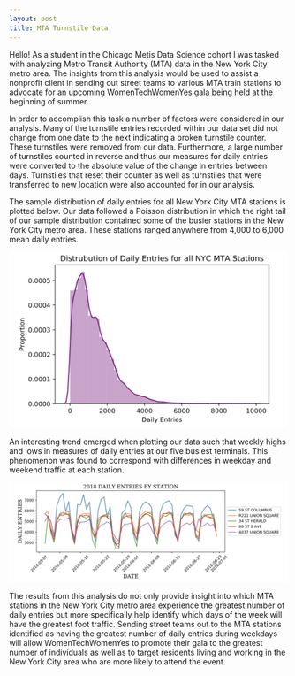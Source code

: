 ```yaml
---
layout: post
title: MTA Turnstile Data
---
```


Hello! As a student in the Chicago Metis Data Science cohort I was tasked with analyzing Metro Transit Authority (MTA) data in the New York City metro area. The insights from this analysis would be used to assist a nonprofit client in sending out street teams to various MTA train stations to advocate for an upcoming WomenTechWomenYes gala being held at the beginning of summer.

In order to accomplish this task a number of factors were considered in our analysis. Many of the turnstile entries recorded within our data set did not change from one date to the next indicating a broken turnstile counter. These turnstiles were removed from our data. Furthermore, a large number of turnstiles counted in reverse and thus our measures for daily entries were converted to the absolute value of the change in entries between days. Turnstiles that reset their counter as well as turnstiles that were transferred to new location were also accounted for in our analysis.

The sample distribution of daily entries for all New York City MTA stations is plotted below. Our data followed a Poisson distribution in which the right tail of our sample distribution contained some of the busier stations in the New York City metro area. These stations ranged anywhere from 4,000 to 6,000 mean daily entries.

![Distribution](https://github.com/Gopher2016/Gopher2016.github.io/blob/master/images/Distribution_Daily_Entries_MTA_Stations.png?raw=true)

An interesting trend emerged when plotting our data such that weekly highs and lows in measures of daily entries at our five busiest terminals. This phenomenon was found to correspond with differences in weekday and weekend traffic at each station.

![Distribution](https://github.com/Gopher2016/Gopher2016.github.io/blob/master/images/May_June_2018_Daily_Entries_by_Station.png?raw=true)

The results from this analysis do not only provide insight into which MTA stations in the New York City metro area experience the greatest number of daily entries but more specifically help identify which days of the week will have the greatest foot traffic. Sending street teams out to the MTA stations identified as having the greatest number of daily entries during weekdays will allow WomenTechWomenYes to promote their gala to the greatest number of individuals as well as to target residents living and working in the New York City area who are more likely to attend the event.
